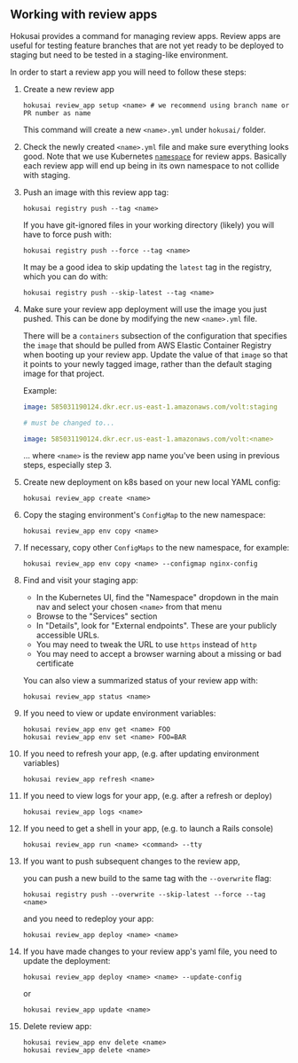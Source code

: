 ## Working with review apps

Hokusai provides a command for managing review apps. Review apps are useful for testing feature branches that are not yet ready to be deployed to staging but need to be tested in a staging-like environment.

In order to start a review app you will need to follow these steps:

1) Create a new review app
    ```shell
    hokusai review_app setup <name> # we recommend using branch name or PR number as name
    ```
    This command will create a new `<name>.yml` under `hokusai/` folder.

2) Check the newly created `<name>.yml` file and make sure everything looks good. Note that we use Kubernetes [`namespace`](https://kubernetes.io/docs/concepts/overview/working-with-objects/namespaces/) for review apps. Basically each review app will end up being in its own namespace to not collide with staging.

3) Push an image with this review app tag:

    ```shell
    hokusai registry push --tag <name>
    ```

    If you have git-ignored files in your working directory (likely) you will have to force push with:
    ```shell
    hokusai registry push --force --tag <name>
    ```

    It may be a good idea to skip updating the `latest` tag in the registry, which you can do with:
    ```shell
    hokusai registry push --skip-latest --tag <name>
    ```

4) Make sure your review app deployment will use the image you just pushed. This can be done by modifying the new `<name>.yml` file.

    There will be a `containers` subsection of the configuration that specifies the `image` that should be pulled from AWS Elastic Container Registry when booting up your review app. Update the value of that `image` so that it points to your newly tagged image, rather than the default staging image for that project.

    Example:
    ```yml
    image: 585031190124.dkr.ecr.us-east-1.amazonaws.com/volt:staging

    # must be changed to...

    image: 585031190124.dkr.ecr.us-east-1.amazonaws.com/volt:<name>
    ```
    ... where `<name>` is the review app name you've been using in previous steps, especially step 3.


5) Create new deployment on k8s based on your new local YAML config:

    ```shell
    hokusai review_app create <name>
    ```

6) Copy the staging environment's `ConfigMap` to the new namespace:

    ```shell
    hokusai review_app env copy <name>
    ```

7) If necessary, copy other `ConfigMaps` to the new namespace, for example:

    ```shell
    hokusai review_app env copy <name> --configmap nginx-config
    ```

8) Find and visit your staging app:

    - In the Kubernetes UI, find the "Namespace" dropdown in the main nav and select your chosen `<name>` from that menu
    - Browse to the "Services" section
    - In "Details", look for "External endpoints". These are your publicly accessible URLs.
    - You may need to tweak the URL to use `https` instead of `http`
    - You may need to accept a browser warning about a missing or bad certificate

    You can also view a summarized status of your review app with:

    ```shell
    hokusai review_app status <name>
    ```

9) If you need to view or update environment variables:

    ```shell
    hokusai review_app env get <name> FOO
    hokusai review_app env set <name> FOO=BAR
    ```

10) If you need to refresh your app, (e.g. after updating environment variables)

    ```shell
    hokusai review_app refresh <name>
    ```

11) If you need to view logs for your app, (e.g. after a refresh or deploy)

    ```shell
    hokusai review_app logs <name>
    ```

12) If you need to get a shell in your app, (e.g. to launch a Rails console)

    ```shell
    hokusai review_app run <name> <command> --tty
    ```

13) If you want to push subsequent changes to the review app,

    you can push a new build to the same tag with the `--overwrite` flag:
    ```shell
    hokusai registry push --overwrite --skip-latest --force --tag <name>
    ```

    and you need to redeploy your app:
    ```shell
    hokusai review_app deploy <name> <name>
    ```

14) If you have made changes to your review app's yaml file, you need to update the deployment:

    ```shell
    hokusai review_app deploy <name> <name> --update-config
    ```

    or

    ```shell
    hokusai review_app update <name>
    ```

15) Delete review app:

    ```shell
    hokusai review_app env delete <name>
    hokusai review_app delete <name>
    ```
